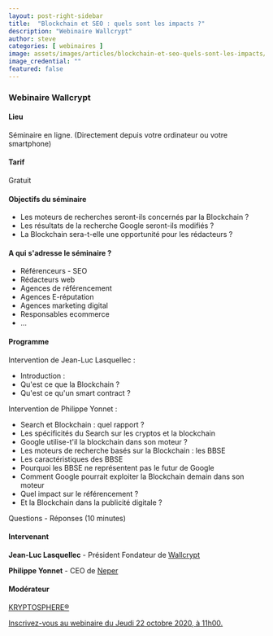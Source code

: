 ```yaml
---
layout: post-right-sidebar
title:  "Blockchain et SEO : quels sont les impacts ?"
description: "Webinaire Wallcrypt"
author: steve
categories: [ webinaires ]
image: assets/images/articles/blockchain-et-seo-quels-sont-les-impacts/1.jpg
image_credential: ""
featured: false
---
```


### Webinaire Wallcrypt

#### Lieu

Séminaire en ligne. (Directement depuis votre ordinateur ou votre smartphone)

#### Tarif

Gratuit

#### Objectifs du séminaire

- Les moteurs de recherches seront-ils concernés par la Blockchain ?
- Les résultats de la recherche Google seront-ils modifiés ?
- La Blockchain sera-t-elle une opportunité pour les rédacteurs ?

#### A qui s'adresse le séminaire ?

- Référenceurs - SEO
- Rédacteurs web
- Agences de référencement
- Agences E-réputation
- Agences marketing digital
- Responsables ecommerce
- ...

#### Programme

Intervention de Jean-Luc Lasquellec :

- Introduction :
- Qu'est ce que la Blockchain ?
- Qu'est ce qu'un smart contract ?

Intervention de Philippe Yonnet :

- Search et Blockchain : quel rapport ?
- Les spécificités du Search sur les cryptos et la blockchain
- Google utilise-t'il la blockchain dans son moteur ?
- Les moteurs de recherche basés sur la Blockchain : les BBSE
- Les caractéristiques des BBSE
- Pourquoi les BBSE ne représentent pas le futur de Google
- Comment Google pourrait exploiter la Blockchain demain dans son moteur
- Quel impact sur le référencement ?
- Et la Blockchain dans la publicité digitale ?

Questions - Réponses (10 minutes)

#### Intervenant

**Jean-Luc Lasquellec** - Président Fondateur de [Wallcrypt](https://wallcrypt.com/)

**Philippe Yonnet** - CEO de [Neper](Neper.fr)

#### Modérateur

[KRYPTOSPHERE®](https://kryptosphere.org/)

[Inscrivez-vous au webinaire du Jeudi 22 octobre 2020, à 11h00.](https://app.livestorm.co/wallcrypt/blockchain-et-seo-quels-sont-les-impacts?email=steve.despres%40protonmail.com&utm_source=Livestorm+email+invitation)
